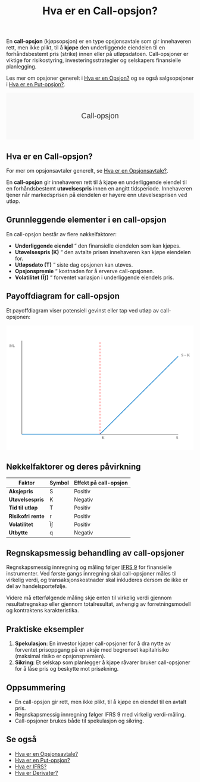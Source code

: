 ﻿---
title: "Hva er en Call-opsjon?"
seoTitle: "Hva er en Call-opsjon?"
description: 'En **call-opsjon** (kjøpsopsjon) er en type opsjonsavtale som gir innehaveren rett, men ikke plikt, til å **kjøpe** den underliggende eiendelen til en forhå...'
---

En **call-opsjon** (kjøpsopsjon) er en type opsjonsavtale som gir innehaveren rett, men ikke plikt, til å **kjøpe** den underliggende eiendelen til en forhåndsbestemt pris (strike) innen eller på utløpsdatoen. Call-opsjoner er viktige for risikostyring, investeringsstrategier og selskapers finansielle planlegging.

Les mer om opsjoner generelt i [Hva er en Opsjon?](/blogs/regnskap/opsjon "Hva er en Opsjon?") og se også salgsopsjoner i [Hva er en Put-opsjon?](/blogs/regnskap/put-opsjon "Hva er en Put-opsjon?").

![Illustrasjon av konseptet call-opsjon](call-opsjon-image.svg)

## Hva er en Call-opsjon?

For mer om opsjonsavtaler generelt, se [Hva er en Opsjonsavtale?](/blogs/regnskap/hva-er-opsjonsavtale "Hva er en Opsjonsavtale?").

En **call-opsjon** gir innehaveren rett til å kjøpe en underliggende eiendel til en forhåndsbestemt **utøvelsespris** innen en angitt tidsperiode. Innehaveren tjener når markedsprisen på eiendelen er høyere enn utøvelsesprisen ved utløp.

## Grunnleggende elementer i en call-opsjon

En call-opsjon består av flere nøkkelfaktorer:

* **Underliggende eiendel** “ den finansielle eiendelen som kan kjøpes.
* **Utøvelsespris (K)** “ den avtalte prisen innehaveren kan kjøpe eiendelen for.
* **Utløpsdato (T)** “ siste dag opsjonen kan utøves.
* **Opsjonspremie** “ kostnaden for å erverve call-opsjonen.
* **Volatilitet (Ïƒ)** “ forventet variasjon i underliggende eiendels pris.

## Payoffdiagram for call-opsjon

Et payoffdiagram viser potensiell gevinst eller tap ved utløp av call-opsjonen:

![Payoffdiagram for call-opsjon](call-opsjon-payoff.svg)

## Nøkkelfaktorer og deres påvirkning

| Faktor                | Symbol | Effekt på call-opsjon |
|------------------------|--------|------------------------|
| **Aksjepris**          | S      | Positiv                |
| **Utøvelsespris**      | K      | Negativ                |
| **Tid til utløp**      | T      | Positiv                |
| **Risikofri rente**    | r      | Positiv                |
| **Volatilitet**        | Ïƒ      | Positiv                |
| **Utbytte**            | q      | Negativ                |

## Regnskapsmessig behandling av call-opsjoner

Regnskapsmessig innregning og måling følger [IFRS 9](/blogs/regnskap/hva-er-ifrs "Hva er IFRS?") for finansielle instrumenter. Ved første gangs innregning skal call-opsjoner måles til virkelig verdi, og transaksjonskostnader skal inkluderes dersom de ikke er del av handelsportefølje.

Videre må etterfølgende måling skje enten til virkelig verdi gjennom resultatregnskap eller gjennom totalresultat, avhengig av forretningsmodell og kontraktens karakteristika.

## Praktiske eksempler

1. **Spekulasjon**: En investor kjøper call-opsjoner for å dra nytte av forventet prisoppgang på en aksje med begrenset kapitalrisiko (maksimal risiko er opsjonspremien).
2. **Sikring**: Et selskap som planlegger å kjøpe råvarer bruker call-opsjoner for å låse pris og beskytte mot prisøkning.

## Oppsummering

* En call-opsjon gir rett, men ikke plikt, til å kjøpe en eiendel til en avtalt pris.
* Regnskapsmessig innregning følger IFRS 9 med virkelig verdi-måling.
* Call-opsjoner brukes både til spekulasjon og sikring.

## Se også

* [Hva er en Opsjonsavtale?](/blogs/regnskap/hva-er-opsjonsavtale "Hva er en Opsjonsavtale?")
* [Hva er en Put-opsjon?](/blogs/regnskap/put-opsjon "Hva er en Put-opsjon? En Guide til salgsopsjoner i Regnskap")
* [Hva er IFRS?](/blogs/regnskap/hva-er-ifrs "Hva er IFRS?")
* [Hva er Derivater?](/blogs/regnskap/derivater "Hva er Derivater? En Guide til Derivater i Regnskap")











